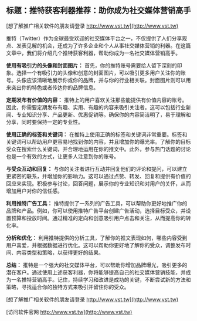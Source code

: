 ## **标题：推特获客利器推荐：助你成为社交媒体营销高手**

[想了解推广相关软件的朋友请登录 http://www.vst.tw](http://www.vst.tw)

推特（Twitter）作为全球最受欢迎的社交媒体平台之一，不仅提供了人们分享观点、发表见解的机会，还成为了许多企业和个人从事社交媒体营销的利器。在这篇文章中，我们将介绍几个推特获客利器，帮助你成为一名社交媒体营销高手。

**使用有吸引力的头像和封面图片：**
首先，你的推特账号需要给人留下深刻的印象。选择一个有吸引力的头像和创意的封面图片，可以吸引更多用户关注你的账号。头像应该清晰地展示你或你的品牌，并与你的行业相关联。封面图片则可以用来突出你的特色或者传达你的品牌信息。

**定期发布有价值的内容：**
推特上的用户喜欢关注那些能提供有价值内容的账号。因此，你需要定期发布有趣、实用、有趣的内容来吸引关注者。这可以包括行业新闻、专业知识分享、产品更新、优惠促销等。确保你的内容简洁明了，易于理解和分享，同时要保持一定的专业性。

**使用正确的标签和关键词：**
在推特上使用正确的标签和关键词非常重要。标签和关键词可以帮助用户更容易地找到你的内容，并且增加你的曝光率。了解你的目标受众在搜索什么关键词，并合理地运用在你的推文中。此外，参与热门话题的讨论也是一个有效的方式，让更多人注意到你的账号。

**与受众互动和回复：**
与你的关注者进行互动并回复他们的评论和提问，可以建立更紧密的联系，并增加你的影响力。这可以通过点赞、转发、回复和提供有价值的回应来实现。积极参与讨论，回答问题，展示你的专业知识和对用户的关怀，从而增加用户对你的信任感。

**利用推特广告工具：**
推特提供了一系列的广告工具，可以帮助你更好地推广你的品牌和产品。例如，你可以使用推特广告平台创建广告活动，选择目标受众，并设置预算和投放时间。通过精准的定向和创意吸引用户点击和关注，从而提高你的转化率。

**分析和优化：**
利用推特提供的分析工具，了解你的推文表现如何，哪些内容受到用户喜爱，并根据数据进行优化。这可以帮助你更好地了解你的受众，调整发布时间、内容类型和策略，以获得更好的结果。

**总结：**
推特是一个强大的社交媒体平台，可以帮助你增加品牌曝光，吸引更多的潜在客户。通过使用上述获客利器，你将能够提高自己的社交媒体营销技能，并成为一名推特营销高手。记住，持续学习和改进是成功的关键，不断尝试新的方法和策略，寻找适合你的独特方式来吸引并留住你的受众。

[想了解推广相关软件的朋友请登录 http://www.vst.tw](http://www.vst.tw)


[访问软件官网 http://www.vst.tw](http://www.vst.tw)
